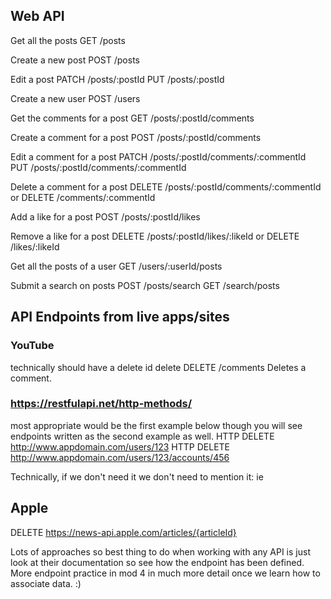 ## Web API

Get all the posts
GET /posts

Create a new post
POST /posts

Edit a post
PATCH /posts/:postId
PUT /posts/:postId

Create a new user
POST /users

Get the comments for a post
GET /posts/:postId/comments

Create a comment for a post
POST /posts/:postId/comments

Edit a comment for a post
PATCH /posts/:postId/comments/:commentId
PUT /posts/:postId/comments/:commentId

Delete a comment for a post
DELETE /posts/:postId/comments/:commentId
or
DELETE /comments/:commentId

Add a like for a post
POST /posts/:postId/likes

Remove a like for a post
DELETE /posts/:postId/likes/:likeId
or
DELETE /likes/:likeId

Get all the posts of a user
GET /users/:userId/posts

Submit a search on posts
POST /posts/search
GET /search/posts




## API Endpoints from live apps/sites

### YouTube
technically should have a delete id 
delete	DELETE /comments	Deletes a comment.

### https://restfulapi.net/http-methods/
most appropriate would be the first example below though you will see 
endpoints written as the second example as well. 
HTTP DELETE http://www.appdomain.com/users/123
HTTP DELETE http://www.appdomain.com/users/123/accounts/456

Technically, if we don't need it we don't need to mention it: ie
## Apple
DELETE https://news-api.apple.com/articles/{articleId}

Lots of approaches so best thing to do when working with any API is just look at their documentation so see how the endpoint has been defined. 
More endpoint practice in mod 4 in much more detail once we learn how to associate data. :)


